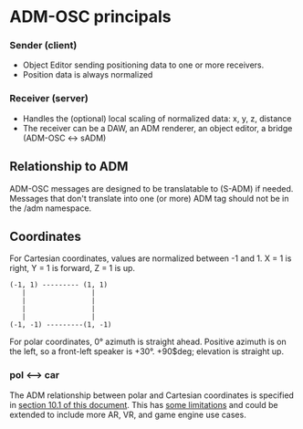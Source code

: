 # ADM-OSC principals

### Sender (client)
- Object Editor sending positioning data to one or more receivers.
- Position data is always normalized
### Receiver (server)
- Handles the (optional) local scaling of normalized data: x, y, z, distance
- The receiver can be a DAW, an ADM renderer, an object editor, a bridge (ADM-OSC <-> sADM)

## Relationship to ADM

ADM-OSC messages are designed to be translatable to (S-ADM) if needed. Messages that don't translate into one (or more) ADM tag should not be in the /adm namespace.

## Coordinates

For Cartesian coordinates, values are normalized between -1 and 1. X = 1 is right, Y = 1 is forward, Z = 1 is up.

    (-1, 1) --------- (1, 1)  
       |                |  
       |                |  
       |                |  
       |                |  
    (-1, -1) ---------(1, -1)  

For polar coordinates, 0&deg; azimuth is straight ahead. Positive azimuth is on the left, so a front-left speaker is +30&deg;. +90$deg; elevation is straight up.


### pol <--> car

The ADM relationship between polar and Cartesian coordinates is specified in [section 10.1 of this document](https://www.itu.int/dms_pubrec/itu-r/rec/bs/R-REC-BS.2127-0-201906-I!!PDF-E.pdf). This has [some limitations](https://github.com/immersive-audio-live/ADM-OSC/issues/25) and could be extended to include more AR, VR, and game engine use cases.

